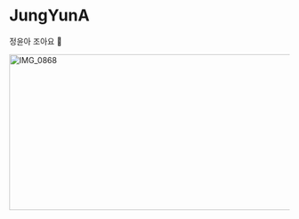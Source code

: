 # JungYunA
정윤아 조아요 🍎

<img width="1564" height="280" alt="IMG_0868" src="https://github.com/user-attachments/assets/1f3de3ad-ac1a-480e-a403-667f9fa641aa" />
